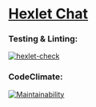 # [Hexlet Chat](https://hexlet-chat-suyy.onrender.com/)

### Testing & Linting:

[![hexlet-check](https://github.com/chukichao/frontend-project-12/actions/workflows/hexlet-check.yml/badge.svg)](https://github.com/chukichao/frontend-project-12/actions)

### CodeClimate:

[![Maintainability](https://qlty.sh/badges/72845b39-c22b-4629-a93a-ea41ba3d483d/maintainability.svg)](https://qlty.sh/gh/chukichao/projects/frontend-project-12)
